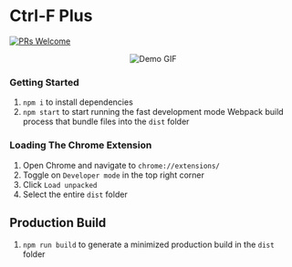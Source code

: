 # Ctrl-F Plus

[![PRs Welcome](https://img.shields.io/badge/PRs-welcome-brightgreen.svg?style=flat-square)](https://makeapullrequest.com)

<p align="center">
  <img src="ctrl-f-resized-gif.gif" alt="Demo GIF">
</p>


### Getting Started

1. `npm i` to install dependencies
2. `npm start` to start running the fast development mode Webpack build process that bundle files into the `dist` folder


### Loading The Chrome Extension

1. Open Chrome and navigate to `chrome://extensions/`
2. Toggle on `Developer mode` in the top right corner
3. Click `Load unpacked`
4. Select the entire `dist` folder


## Production Build
1. `npm run build` to generate a minimized production build in the `dist` folder



